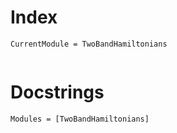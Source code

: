 # Index

```@meta
CurrentModule = TwoBandHamiltonians
```

```@index
```

# Docstrings

```@autodocs
Modules = [TwoBandHamiltonians]
```
